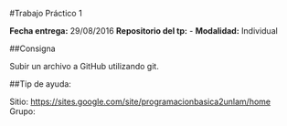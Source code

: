 #Trabajo Práctico 1

**Fecha entrega:** 29/08/2016 
**Repositorio del tp:**   - 
**Modalidad:** Individual 

##Consigna

Subir un archivo a GitHub utilizando git.

##Tip de ayuda:

Sitio: https://sites.google.com/site/programacionbasica2unlam/home
Grupo: 
